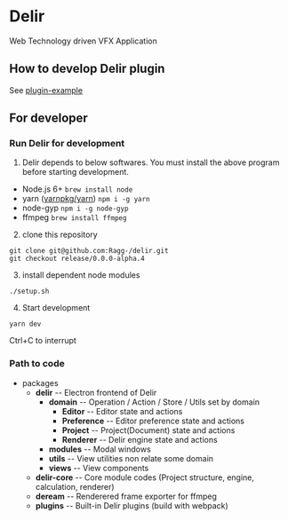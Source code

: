 # Delir
Web Technology driven VFX Application

## How to develop Delir plugin
See [plugin-example](https://github.com/Ragg-/Delir/tree/alpha-release/src/delir-core/plugin-example)

## For developer

### Run Delir for development
1. Delir depends to below softwares.
  You must install the above program before starting development.

  - Node.js 6+
    `brew install node`
  - yarn ([yarnpkg/yarn](https://github.com/yarnpkg/yarn))
    `npm i -g yarn`
  - node-gyp
    `npm i -g node-gyp`
  - ffmpeg
    `brew install ffmpeg`

2. clone this repository
  ```
  git clone git@github.com:Ragg-/delir.git
  git checkout release/0.0.0-alpha.4
  ```

3. install dependent node modules
  ```
  ./setup.sh
  ```

4. Start development
  ```
  yarn dev
  ```

  Ctrl+C to interrupt

### Path to code
- packages
  - **delir**  -- Electron frontend of Delir
    - **domain**  -- Operation / Action / Store / Utils set by domain
      - **Editor**  -- Editor state and actions
      - **Preference**  -- Editor preference state and actions
      - **Project**  -- Project(Document) state and actions
      - **Renderer**  -- Delir engine state and actions
    - **modules**  -- Modal windows
    - **utils**  -- View utilities non relate some domain
    - **views**  -- View components
  - **delir-core**  -- Core module codes (Project structure, engine, calculation, renderer)
  - **deream** -- Renderered frame exporter for ffmpeg
  - **plugins** -- Built-in Delir plugins (build with webpack)
